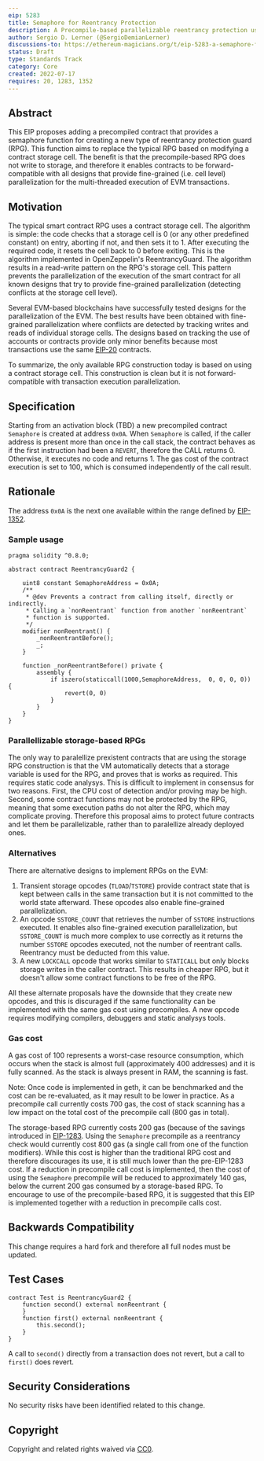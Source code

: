 ```yaml
---
eip: 5283
title: Semaphore for Reentrancy Protection
description: A Precompile-based parallelizable reentrancy protection using the call stack
author: Sergio D. Lerner (@SergioDemianLerner)
discussions-to: https://ethereum-magicians.org/t/eip-5283-a-semaphore-for-parallelizable-reentrancy-protection/10236
status: Draft
type: Standards Track
category: Core
created: 2022-07-17
requires: 20, 1283, 1352
---
```


## Abstract

This EIP proposes adding a precompiled contract that provides a semaphore function for creating a new type of reentrancy protection guard (RPG). This function aims to replace the typical RPG based on modifying a contract storage cell. The benefit is that the precompile-based RPG does not write to storage, and therefore it enables contracts to be forward-compatible with all designs that provide fine-grained (i.e. cell level) parallelization for the multi-threaded execution of EVM transactions. 

## Motivation

The typical smart contract RPG uses a contract storage cell. The algorithm is simple: the code checks that a storage cell is 0 (or any other predefined constant) on entry, aborting if not, and then sets it to 1. After executing the required code, it resets the cell back to 0 before exiting. This is the algorithm implemented in OpenZeppelin's ReentrancyGuard. The algorithm results in a read-write pattern on the RPG's storage cell. This pattern prevents the parallelization of the execution of the smart contract for all known designs that try to provide fine-grained parallelization (detecting conflicts at the storage cell level). 

Several EVM-based blockchains have successfully tested designs for the parallelization of the EVM. The best results have been obtained with fine-grained parallelization where conflicts are detected by tracking writes and reads of individual storage cells. The designs based on tracking the use of accounts or contracts provide only minor benefits because most transactions use the same [EIP-20](./eip-20.md) contracts.

To summarize, the only available RPG construction today is based on using a contract storage cell. This construction is clean but it is not forward-compatible with transaction execution parallelization.

## Specification

Starting from an activation block (TBD) a new precompiled contract `Semaphore` is created at address `0x0A`. When `Semaphore` is called, if the caller address is present more than once in the call stack, the contract behaves as if the first instruction had been a `REVERT`, therefore the CALL returns 0. Otherwise, it executes no code and returns 1. The gas cost of the contract execution is set to 100, which is consumed independently of the call result.

## Rationale

The address `0x0A` is the next one available within the range defined by [EIP-1352](./eip-1352).

### Sample usage

```
pragma solidity ^0.8.0;

abstract contract ReentrancyGuard2 {

    uint8 constant SemaphoreAddress = 0x0A;
    /**
     * @dev Prevents a contract from calling itself, directly or indirectly.
     * Calling a `nonReentrant` function from another `nonReentrant`
     * function is supported.      
     */
    modifier nonReentrant() {
        _nonReentrantBefore();
        _;
    }

    function _nonReentrantBefore() private {
    	assembly {
            if iszero(staticcall(1000,SemaphoreAddress,  0, 0, 0, 0)) {
                revert(0, 0)
            }
        }
    }
}
```

### Parallellizable storage-based RPGs
 
The only way to paralellize prexistent contracts that are using the storage RPG construction is that the VM automatically detects that a storage variable is used for the RPG, and proves that is works as required. This requires static code analysys. This is difficult to implement in consensus for two reasons. First, the CPU cost of detection and/or proving may be high. Second, some contract functions may not be protected by the RPG, meaning that some execution paths do not alter the RPG, which may complicate proving. Therefore this proposal aims to protect future contracts and let them be parallelizable, rather than to paralellize already deployed ones.

### Alternatives

There are alternative designs to implement RPGs on the EVM:

1.	Transient storage opcodes (`TLOAD`/`TSTORE`) provide contract state that is kept between calls in the same transaction but it is not committed to the world state afterward. These opcodes also enable fine-grained parallelization. 
2. An opcode `SSTORE_COUNT` that retrieves the number of `SSTORE` instructions executed. It enables also fine-grained execution parallelization, but `SSTORE_COUNT` is much more complex to use correctly as it returns the number `SSTORE` opcodes executed, not the number of reentrant calls. Reentrancy must be deducted from this value.
3. A new `LOCKCALL` opcode that works similar to `STATICALL` but only blocks storage writes in the caller contract. This results in cheaper RPG, but it doesn't allow some contract functions to be free of the RPG.

All these alternate proposals have the downside that they create new opcodes, and this is discuraged if the same functionality can be implemented with the same gas cost using precompiles. A new opcode requires modifying compilers, debuggers and static analysys tools.

### Gas cost

A gas cost of 100 represents a worst-case resource consumption, which occurs when the stack is almost full (approximately 400 addresses) and it is fully scanned. As the stack is always present in RAM, the scanning is fast.

Note: Once code is implemented in geth, it can be benchmarked and the cost can be re-evaluated, as it may result to be lower in practice. As a precompile call currently costs 700 gas, the cost of stack scanning has a low impact on the total cost of the precompile call (800 gas in total).

The storage-based RPG currently costs 200 gas (because of the savings introduced in [EIP-1283](./eip-1283.md). Using the `Semaphore` precompile as a reentrancy check would currently cost 800 gas (a single call from one of the function modifiers). While this cost is higher than the traditional RPG cost and therefore discourages its use, it is still much lower than the pre-EIP-1283 cost. If a reduction in precompile call cost is implemented, then the cost of using the `Semaphore` precompile will be reduced to approximately 140 gas, below the current 200 gas consumed by a storage-based RPG. To encourage to use of the precompile-based RPG, it is suggested that this EIP is implemented together with a reduction in precompile calls cost.

## Backwards Compatibility

This change requires a hard fork and therefore all full nodes must be updated.

## Test Cases

```
contract Test is ReentrancyGuard2 {
    function second() external nonReentrant {
    }
    function first() external nonReentrant {
        this.second();
    }
}
```

A call to `second()` directly from a transaction does not revert, but a call to `first()` does revert.

## Security Considerations

No security risks have been identified related to this change.

## Copyright

Copyright and related rights waived via [CC0](../LICENSE.md).
